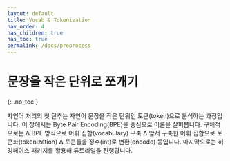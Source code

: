 ```yaml
---
layout: default
title: Vocab & Tokenization
nav_order: 4
has_children: true
has_toc: true
permalink: /docs/preprocess
---
```


# 문장을 작은 단위로 쪼개기
{: .no_toc }

자연어 처리의 첫 단추는 자연어 문장을 작은 단위인 토큰(token)으로 분석하는 과정입니다. 이 장에서는 Byte Pair Encoding(BPE)을 중심으로 이론을 살펴봅니다. 구체적으로는 ∆ BPE 방식으로 어휘 집합(vocabulary) 구축 ∆ 앞서 구축한 어휘 집합으로 토큰화(tokenization) ∆ 토큰들을 정수(int)로 변환(encode) 등입니다. 마지막으로는 허깅페이스 패키지를 활용해 튜토리얼을 진행합니다. 
